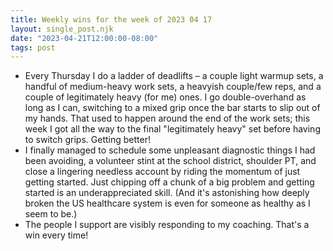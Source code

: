 ```yaml
---
title: Weekly wins for the week of 2023 04 17
layout: single_post.njk
date: "2023-04-21T12:00:00-08:00"
tags: post
---
```

- Every Thursday I do a ladder of deadlifts – a couple light warmup sets, a handful of medium-heavy work sets, a heavyish couple/few reps, and a couple of legitimately heavy (for me) ones. I go double-overhand as long as I can, switching to a mixed grip once the bar starts to slip out of my hands. That used to happen around the end of the work sets; this week I got all the way to the final "legitimately heavy" set before having to switch grips. Getting better!
- I finally managed to schedule some unpleasant diagnostic things I had been avoiding, a volunteer stint at the school district, shoulder PT, and close a lingering needless account by riding the momentum of just getting started. Just chipping off a chunk of a big problem and getting started is an underappreciated skill. (And it's astonishing how deeply broken the US healthcare system is even for someone as healthy as I seem to be.)
- The people I support are visibly responding to my coaching. That's a win every time!
